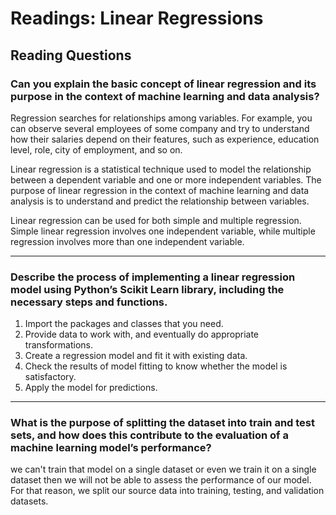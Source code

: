 # Readings: Linear Regressions

## Reading Questions

### Can you explain the basic concept of linear regression and its purpose in the context of machine learning and data analysis?

Regression searches for relationships among variables. For example, you can observe several employees of some company and try to understand how their salaries depend on their features, such as experience, education level, role, city of employment, and so on.

Linear regression is a statistical technique used to model the relationship between a dependent variable and one or more independent variables. The purpose of linear regression in the context of machine learning and data analysis is to understand and predict the relationship between variables.

Linear regression can be used for both simple and multiple regression. Simple linear regression involves one independent variable, while multiple regression involves more than one independent variable.

---

### Describe the process of implementing a linear regression model using Python’s Scikit Learn library, including the necessary steps and functions.

1. Import the packages and classes that you need.
2. Provide data to work with, and eventually do appropriate transformations.
3. Create a regression model and fit it with existing data.
4. Check the results of model fitting to know whether the model is satisfactory.
5. Apply the model for predictions.


---

### What is the purpose of splitting the dataset into train and test sets, and how does this contribute to the evaluation of a machine learning model’s performance?

we can't train that model on a single dataset or even we train it on a single dataset then we will not be able to assess the performance of our model. For that reason, we split our source data into training, testing, and validation datasets.




